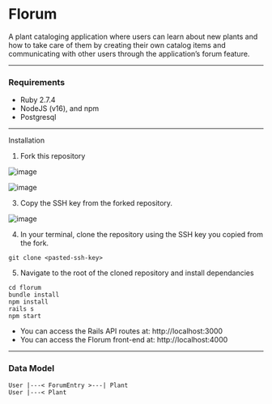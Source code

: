 # Florum

A plant cataloging application where users can learn about new plants and how to take care of them by creating their own catalog items and communicating with other users through the application’s forum feature.

---

### Requirements
- Ruby 2.7.4
- NodeJS (v16), and npm
- Postgresql

---

Installation

1. Fork this repository
   
![image](https://user-images.githubusercontent.com/103388556/189546584-8ec5fef7-4d7d-4c47-ae6b-f6e6ae834a69.png)
  
![image](https://user-images.githubusercontent.com/103388556/189546761-f0f05411-1967-46c7-b081-063bc6951ae0.png)

3. Copy the SSH key from the forked repository.

![image](https://user-images.githubusercontent.com/103388556/189546817-4d32dcbb-e79e-4220-8fc2-c573d21e9cc1.png)
  
4. In your terminal, clone the repository using the SSH key you copied from the fork.
```
git clone <pasted-ssh-key>
```
5. Navigate to the root of the cloned repository and install dependancies
```
cd florum
bundle install
npm install
rails s
npm start
```

- You can access the Rails API routes at: http://localhost:3000
- You can access the Florum front-end at: http://localhost:4000

---

### Data Model
```
User |---< ForumEntry >---| Plant
User |---< Plant
```


